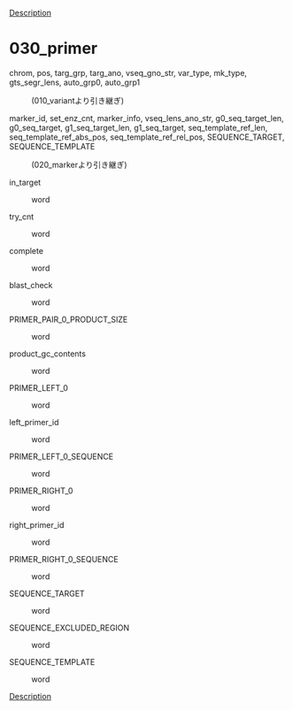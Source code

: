 [Description](DESCRIPTION.md)

# 030_primer

<dl>
<dt>
chrom, pos, targ_grp, targ_ano, vseq_gno_str, var_type, mk_type, gts_segr_lens, auto_grp0, auto_grp1
</dt>
<dd>
<p><p>
(010_variantより引き継ぎ)
</p>
</dd>
</dl>


<dl>
<dt>
marker_id, set_enz_cnt, marker_info, vseq_lens_ano_str, g0_seq_target_len, g0_seq_target, g1_seq_target_len, g1_seq_target, seq_template_ref_len, seq_template_ref_abs_pos, seq_template_ref_rel_pos, SEQUENCE_TARGET, SEQUENCE_TEMPLATE
</dt>
<dd>
<p><p>
(020_markerより引き継ぎ)
</p>
</dd>
</dl>


<dl>
<dt>
in_target
</dt>
<dd>
<p><p>
word
</p>
</dd>
</dl>


<dl>
<dt>
try_cnt
</dt>
<dd>
<p><p>
word
</p>
</dd>
</dl>


<dl>
<dt>
complete
</dt>
<dd>
<p><p>
word
</p>
</dd>
</dl>


<dl>
<dt>
blast_check
</dt>
<dd>
<p><p>
word
</p>
</dd>
</dl>


<dl>
<dt>
PRIMER_PAIR_0_PRODUCT_SIZE
</dt>
<dd>
<p><p>
word
</p>
</dd>
</dl>


<dl>
<dt>
product_gc_contents
</dt>
<dd>
<p><p>
word
</p>
</dd>
</dl>


<dl>
<dt>
PRIMER_LEFT_0
</dt>
<dd>
<p><p>
word
</p>
</dd>
</dl>


<dl>
<dt>
left_primer_id
</dt>
<dd>
<p><p>
word
</p>
</dd>
</dl>


<dl>
<dt>
PRIMER_LEFT_0_SEQUENCE
</dt>
<dd>
<p><p>
word
</p>
</dd>
</dl>


<dl>
<dt>
PRIMER_RIGHT_0
</dt>
<dd>
<p><p>
word
</p>
</dd>
</dl>


<dl>
<dt>
right_primer_id
</dt>
<dd>
<p><p>
word
</p>
</dd>
</dl>


<dl>
<dt>
PRIMER_RIGHT_0_SEQUENCE
</dt>
<dd>
<p><p>
word
</p>
</dd>
</dl>


<dl>
<dt>
SEQUENCE_TARGET
</dt>
<dd>
<p><p>
word
</p>
</dd>
</dl>


<dl>
<dt>
SEQUENCE_EXCLUDED_REGION
</dt>
<dd>
<p><p>
word
</p>
</dd>
</dl>


<dl>
<dt>
SEQUENCE_TEMPLATE
</dt>
<dd>
<p><p>
word
</p>
</dd>
</dl>


[Description](DESCRIPTION.md)

